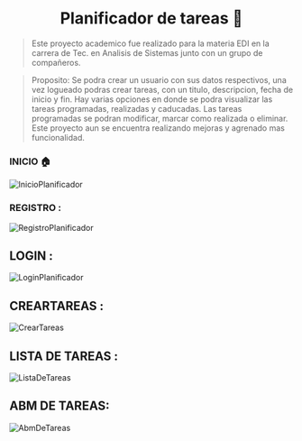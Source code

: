 <h1 align="center"> Planificador de tareas 👋</h1>

> Este proyecto academico fue realizado para la materia EDI en la carrera de Tec. en Analisis de Sistemas junto con un grupo de compañeros.

>Proposito: Se podra crear un usuario con sus datos respectivos, una vez logueado podras crear tareas, con un titulo, descripcion, fecha de inicio y fin. 
>Hay varias opciones en donde se podra visualizar las tareas programadas, realizadas y caducadas. Las tareas programadas se podran modificar, marcar como realizada o eliminar. 
>Este proyecto aun se encuentra realizando mejoras y agrenado mas funcionalidad. 

### INICIO :house:
![InicioPlanificador](https://i.postimg.cc/RCYj42T1/index.jpg)
### REGISTRO :
![RegistroPlanificador](https://i.postimg.cc/59F64WVb/registro.jpg)
## LOGIN :
![LoginPlanificador](https://i.postimg.cc/T1mwCg9p/login.jpg)
## CREARTAREAS :
![CrearTareas](https://i.postimg.cc/1t84VLV0/crear-tarea.jpg)
## LISTA DE TAREAS :
![ListaDeTareas](https://i.postimg.cc/B6RbTM2r/tareas-progr.jpg)
## ABM DE TAREAS:
![AbmDeTareas](https://i.postimg.cc/hPSS6XKz/abmtareas.jpg)
